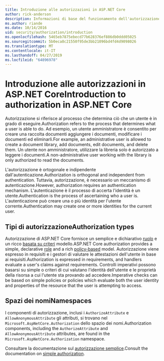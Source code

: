```yaml
---
title: Introduzione alle autorizzazioni in ASP.NET Core
author: rick-anderson
description: Informazioni di base del funzionamento dell'autorizzazione nelle App ASP.NET Core e l'autorizzazione.
ms.author: riande
ms.date: 10/14/2016
uid: security/authorization/introduction
ms.openlocfilehash: 5465eb7875ebecd77b628376ef886db0ddd05025
ms.sourcegitcommit: 5b0eca8c21550f95de3bb21096bd4fd4d9098026
ms.translationtype: MT
ms.contentlocale: it-IT
ms.lasthandoff: 04/27/2019
ms.locfileid: "64896978"
---
```

# <a name="introduction-to-authorization-in-aspnet-core"></a><span data-ttu-id="e481f-103">Introduzione alle autorizzazioni in ASP.NET Core</span><span class="sxs-lookup"><span data-stu-id="e481f-103">Introduction to authorization in ASP.NET Core</span></span>

<a name="security-authorization-introduction"></a>

<span data-ttu-id="e481f-104">Autorizzazione si riferisce al processo che determina ciò che un utente è in grado di eseguire.</span><span class="sxs-lookup"><span data-stu-id="e481f-104">Authorization refers to the process that determines what a user is able to do.</span></span> <span data-ttu-id="e481f-105">Ad esempio, un utente amministratore è consentito per creare una raccolta documenti aggiungere i documenti, modificare i documenti ed eliminarli.</span><span class="sxs-lookup"><span data-stu-id="e481f-105">For example, an administrative user is allowed to create a document library, add documents, edit documents, and delete them.</span></span> <span data-ttu-id="e481f-106">Un utente non amministratore, utilizzare la libreria solo è autorizzato a leggere i documenti.</span><span class="sxs-lookup"><span data-stu-id="e481f-106">A non-administrative user working with the library is only authorized to read the documents.</span></span>

<span data-ttu-id="e481f-107">L'autorizzazione è ortogonale e indipendente dall'autenticazione.</span><span class="sxs-lookup"><span data-stu-id="e481f-107">Authorization is orthogonal and independent from authentication.</span></span> <span data-ttu-id="e481f-108">Tuttavia, autorizzazione, è necessario un meccanismo di autenticazione.</span><span class="sxs-lookup"><span data-stu-id="e481f-108">However, authorization requires an authentication mechanism.</span></span> <span data-ttu-id="e481f-109">L'autenticazione è il processo di accerta l'identità è un utente.</span><span class="sxs-lookup"><span data-stu-id="e481f-109">Authentication is the process of ascertaining who a user is.</span></span> <span data-ttu-id="e481f-110">L'autenticazione può creare una o più identità per l'utente corrente.</span><span class="sxs-lookup"><span data-stu-id="e481f-110">Authentication may create one or more identities for the current user.</span></span>

## <a name="authorization-types"></a><span data-ttu-id="e481f-111">Tipi di autorizzazione</span><span class="sxs-lookup"><span data-stu-id="e481f-111">Authorization types</span></span>

<span data-ttu-id="e481f-112">Autorizzazione di ASP.NET Core fornisce un semplice e dichiarativo [ruolo](xref:security/authorization/roles) e un ricco [basata su criteri](xref:security/authorization/policies) modello.</span><span class="sxs-lookup"><span data-stu-id="e481f-112">ASP.NET Core authorization provides a simple, declarative [role](xref:security/authorization/roles) and a rich [policy-based](xref:security/authorization/policies) model.</span></span> <span data-ttu-id="e481f-113">Autorizzazione viene espresso in requisiti e i gestori di valutare le attestazioni dell'utente in base ai requisiti.</span><span class="sxs-lookup"><span data-stu-id="e481f-113">Authorization is expressed in requirements, and handlers evaluate a user's claims against requirements.</span></span> <span data-ttu-id="e481f-114">Controlli imperativi possono basarsi su simple o criteri di cui valutano l'identità dell'utente e le proprietà della risorsa a cui l'utente sta provando ad accedere.</span><span class="sxs-lookup"><span data-stu-id="e481f-114">Imperative checks can be based on simple policies or policies which evaluate both the user identity and properties of the resource that the user is attempting to access.</span></span>

## <a name="namespaces"></a><span data-ttu-id="e481f-115">Spazi dei nomi</span><span class="sxs-lookup"><span data-stu-id="e481f-115">Namespaces</span></span>

<span data-ttu-id="e481f-116">I componenti di autorizzazione, inclusi i `AuthorizeAttribute` e `AllowAnonymousAttribute` gli attributi, si trovano nel `Microsoft.AspNetCore.Authorization` dello spazio dei nomi.</span><span class="sxs-lookup"><span data-stu-id="e481f-116">Authorization components, including the `AuthorizeAttribute` and `AllowAnonymousAttribute` attributes, are found in the `Microsoft.AspNetCore.Authorization` namespace.</span></span>

<span data-ttu-id="e481f-117">Consultare la documentazione sul [autorizzazione semplice](xref:security/authorization/simple).</span><span class="sxs-lookup"><span data-stu-id="e481f-117">Consult the documentation on [simple authorization](xref:security/authorization/simple).</span></span>
